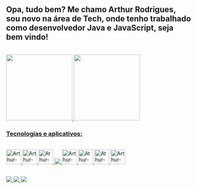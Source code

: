## Opa, tudo bem? Me chamo Arthur Rodrigues, sou novo na área de Tech, onde tenho trabalhado como desenvolvedor Java e JavaScript, seja bem vindo!
<br>
<div>
  <a href="https://github.com/arthurrgsampaio"> 
  <img src="https://github-readme-stats.vercel.app/api?username=arthurrgsampaio&theme=noctis_minimus" height="180em" />
  <img src="https://github-readme-stats.vercel.app/api/top-langs/?username=arthurrgsampaio&theme=noctis_minimus&layout=compact&langs_count=4" height="180em" />
</div>

<h3>Tecnologias e aplicativos:</h3>

<div style="display: inline_block"><br>
 <img src="https://cdn.jsdelivr.net/gh/devicons/devicon@latest/icons/java/java-original.svg" allign="center" alt="Arthur-Python" height="40" width="40"/>
 <img src="https://cdn.jsdelivr.net/gh/devicons/devicon@latest/icons/spring/spring-original.svg" allign="center" alt="Arthur-HTML5" height="40" width="40"/>
 <img src="https://cdn.jsdelivr.net/gh/devicons/devicon/icons/javascript/javascript-original.svg" allign="center" alt="Athur-JS" height="40" width="40"/>
 <img src="https://cdn.jsdelivr.net/gh/devicons/devicon@latest/icons/nodejs/nodejs-original.svg" />
 <img src="https://cdn.jsdelivr.net/gh/devicons/devicon/icons/python/python-original.svg" allign="center" alt="Arthur-Python" height="40" width="40"/>
 <img src="https://cdn.jsdelivr.net/gh/devicons/devicon/icons/bootstrap/bootstrap-original.svg" allign="center" alt="Athur-BS" height="40" width="40"/>
 <img src="https://cdn.jsdelivr.net/gh/devicons/devicon/icons/sass/sass-original.svg" allign="center" alt="Athur-SASS" height="40" width="40"/>
 <img src="https://cdn.jsdelivr.net/gh/devicons/devicon/icons/illustrator/illustrator-plain.svg" allign="center" alt="Arthur-Illustrator" height="40" width="40"/>
</div>

##

<div>
  <a href="https://www.linkedin.com/in/arthur-rgsampaio/" target="_blank"><img src="https://img.shields.io/badge/LinkedIn-0077B5?style=for-the-badge&logo=linkedin&logoColor=white" target="_blank"</a>
  <a href="https://www.instagram.com/arth.vr/" target="_blank"><img src="https://img.shields.io/badge/Instagram-E4405F?style=for-the-badge&logo=instagram&logoColor=white" target="_blank"</a>
   <a href="mailto:arthur.rgs03@gmail.com" target="_blank"><img src="https://img.shields.io/badge/Gmail-D14836?style=for-the-badge&logo=gmail&logoColor=white" target="_blank"</a>
</div>

